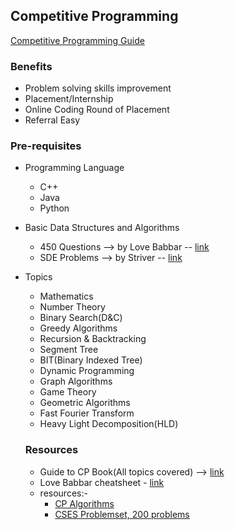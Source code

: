 ## Competitive Programming

[Competitive Programming Guide](https://www.geeksforgeeks.org/competitive-programming-a-complete-guide/?ref=shm)


### Benefits

 - Problem solving skills improvement
 - Placement/Internship
 - Online Coding Round of Placement
 - Referral Easy

### Pre-requisites

 - Programming Language
      - C++
      - Java
      - Python

 - Basic Data Structures and Algorithms 
      - 450 Questions --> by Love Babbar  -- [link](https://drive.google.com/file/d/1FMdN_OCfOI0iAeDlqswCiC2DZzD4nPsb/view)
      - SDE Problems  --> by Striver      -- [link](https://docs.google.com/document/d/1_JLjPa3cL8ZqpCz-jKRInlaMMm1NTMxddqZY2xw5tZw/edit)

 - Topics
   
   - Mathematics
   - Number Theory
   - Binary Search(D&C)
   - Greedy Algorithms
   - Recursion & Backtracking
   - Segment Tree
   - BIT(Binary Indexed Tree)
   - Dynamic Programming
   - Graph Algorithms
   - Game Theory
   - Geometric Algorithms
   - Fast Fourier Transform
   - Heavy Light Decomposition(HLD)
   
   ### Resources
   
   - Guide to CP Book(All topics covered) --> [link](https://drive.google.com/file/d/1-_qgdODciPQgzi8NciMtjYj01Dydq385/view)
   - Love Babbar cheatsheet - [link](https://whimsical.com/codeforces-candidate-master-roadmap-by-love-babbar-CiXPPD3CnwoXPr2d8Ajx1h)
   - resources:- 
     - [CP Algorithms](https://cp-algorithms.com/)
     - [CSES Problemset, 200 problems](https://cses.fi/problemset/)
